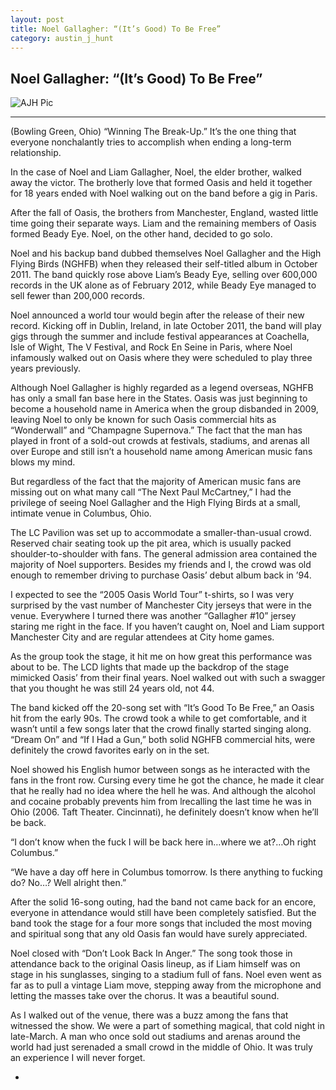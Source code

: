 ```yaml
---
layout: post
title: Noel Gallagher: “(It’s Good) To Be Free”
category: austin_j_hunt
---
```


## Noel Gallagher: “(It’s Good) To Be Free”

![AJH Pic](http://dl.dropbox.com/u/42301026/photo%2831%29.JPG)

------------

(Bowling Green, Ohio) “Winning The Break-Up.” It’s the one thing that everyone nonchalantly tries to accomplish when ending a long-term relationship. 

In the case of Noel and Liam Gallagher, Noel, the elder brother, walked away the victor. The brotherly love that formed Oasis and held it together for 18 years ended with Noel walking out on the band before a gig in Paris. 

After the fall of Oasis, the brothers from Manchester, England, wasted little time going their separate ways. Liam and the remaining members of Oasis formed Beady Eye. Noel, on the other hand, decided to go solo.

Noel and his backup band dubbed themselves Noel Gallagher and the High Flying Birds (NGHFB) when they released their self-titled album in October 2011. The band quickly rose above Liam’s Beady Eye, selling over 600,000 records in the UK alone as of February 2012, while Beady Eye managed to sell fewer than 200,000 records.

Noel announced a world tour would begin after the release of their new record. Kicking off in Dublin, Ireland, in late October 2011, the band will play gigs through the summer and include festival appearances at Coachella, Isle of Wight, The V Festival, and Rock En Seine in Paris, where Noel infamously walked out on Oasis where they were scheduled to play three years previously.

Although Noel Gallagher is highly regarded as a legend overseas, NGHFB has only a small fan base here in the States. Oasis was just beginning to become a household name in America when the group disbanded in 2009, leaving Noel to only be known for such Oasis commercial hits as “Wonderwall” and “Champagne Supernova.” The fact that the man has played in front of a sold-out crowds at festivals, stadiums, and arenas all over Europe and still isn’t a household name among American music fans blows my mind.

But regardless of the fact that the majority of American music fans are missing out on what many call “The Next Paul McCartney,” I had the privilege of seeing Noel Gallagher and the High Flying Birds at a small, intimate venue in Columbus, Ohio. 

The LC Pavilion was set up to accommodate a smaller-than-usual crowd. Reserved chair seating took up the pit area, which is usually packed shoulder-to-shoulder with fans. The general admission area contained the majority of Noel supporters. Besides my friends and I, the crowd was old enough to remember driving to purchase Oasis’ debut album back in ’94. 

I expected to see the “2005 Oasis World Tour” t-shirts, so I was very surprised by the vast number of Manchester City jerseys that were in the venue. Everywhere I turned there was another “Gallagher #10” jersey staring me right in the face. If you haven’t caught on, Noel and Liam support Manchester City and are regular attendees at City home games.

As the group took the stage, it hit me on how great this performance was about to be. The LCD lights that made up the backdrop of the stage mimicked Oasis’ from their final years. Noel walked out with such a swagger that you thought he was still 24 years old, not 44. 

The band kicked off the 20-song set with “It’s Good To Be Free,” an Oasis hit from the early 90s. The crowd took a while to get comfortable, and it wasn’t until a few songs later that the crowd finally started singing along. “Dream On” and “If I Had a Gun,” both solid NGHFB commercial hits, were definitely the crowd favorites early on in the set.

Noel showed his English humor between songs as he interacted with the fans in the front row. Cursing every time he got the chance, he made it clear that he really had no idea where the hell he was. And although the alcohol and cocaine probably prevents him from lrecalling the last time he was in Ohio (2006. Taft Theater. Cincinnati), he definitely doesn’t know when he’ll be back.

“I don’t know when the fuck I will be back here in…where we at?…Oh right Columbus.”

“We have a day off here in Columbus tomorrow. Is there anything to fucking do? No…? Well alright then.”

After the solid 16-song outing, had the band not came back for an encore, everyone in attendance would still have been completely satisfied. But the band took the stage for a four more songs that included the most moving and spiritual song that any old Oasis fan would have surely appreciated.

Noel closed with “Don’t Look Back In Anger.” The song took those in attendance back to the original Oasis lineup, as if Liam himself was on stage in his sunglasses, singing to a stadium full of fans. Noel even went as far as to pull a vintage Liam move, stepping away from the microphone and letting the masses take over the chorus. It was a beautiful sound.

As I walked out of the venue, there was a buzz among the fans that witnessed the show. We were a part of something magical, that cold night in late-March. A man who once sold out stadiums and arenas around the world had just serenaded a small crowd in the middle of Ohio. It was truly an experience I will never forget.

-
